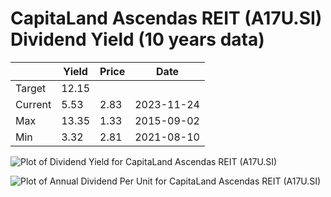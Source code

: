 # CapitaLand Ascendas REIT (A17U.SI) Dividend Yield (10 years data)

|     | Yield   | Price | Date       |
|-----|---------|-------|------------|
| Target | 12.15 |  |  |
| Current | 5.53 | 2.83  | 2023-11-24 |
| Max | 13.35 | 1.33  | 2015-09-02 |
| Min | 3.32 | 2.81  | 2021-08-10 |

![Plot of Dividend Yield for CapitaLand Ascendas REIT (A17U.SI)](A17U_div_10.png)

![Plot of Annual Dividend Per Unit for CapitaLand Ascendas REIT (A17U.SI)](A17U_yearly_dpu.png)
